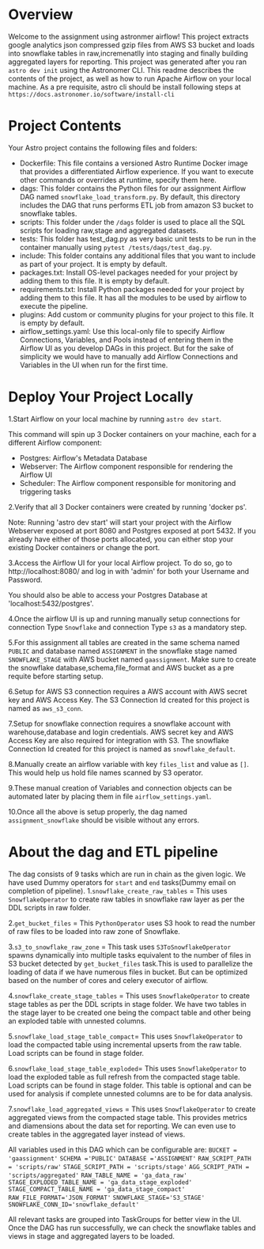 Overview
========

Welcome to the assignment using astronmer airflow! This project extracts google analytics json compressed gzip files from AWS S3 bucket and loads into snowflake tables in raw,incremenatlly into staging and finally building aggregated layers for reporting. This project was generated after you ran `astro dev init` using the Astronomer CLI. This readme describes the contents of the project, as well as how to run Apache Airflow on your local machine.
As a pre requisite, astro cli should be install following steps at `https://docs.astronomer.io/software/install-cli`

Project Contents
================

Your Astro project contains the following files and folders:

- Dockerfile: This file contains a versioned Astro Runtime Docker image that provides a differentiated Airflow experience. If you want to execute other commands or overrides at runtime, specify them here.
- dags: This folder contains the Python files for our assignment Airflow DAG named `snowflake_load_transform.py`. By default, this directory includes the DAG that runs performs ETL job from amazon S3 bucket to snowflake tables. 
- scripts: This folder under the `/dags` folder is used to place all the SQL scripts for loading raw,stage and aggregated datasets.
- tests: This folder has test_dag.py as very basic unit tests to be run in the container manually using `pytest /tests/dags/test_dag.py`.
- include: This folder contains any additional files that you want to include as part of your project. It is empty by default.
- packages.txt: Install OS-level packages needed for your project by adding them to this file. It is empty by default.
- requirements.txt: Install Python packages needed for your project by adding them to this file. It has all the modules to be used by airflow to execute the pipeline.
- plugins: Add custom or community plugins for your project to this file. It is empty by default.
- airflow_settings.yaml: Use this local-only file to specify Airflow Connections, Variables, and Pools instead of entering them in the Airflow UI as you develop DAGs in this project.
  But for the sake of simplicity we would have to manually add Airflow Connections and Variables in the UI when run for the first time.

Deploy Your Project Locally
===========================

1.Start Airflow on your local machine by running `astro dev start`.

This command will spin up 3 Docker containers on your machine, each for a different Airflow component:

- Postgres: Airflow's Metadata Database
- Webserver: The Airflow component responsible for rendering the Airflow UI
- Scheduler: The Airflow component responsible for monitoring and triggering tasks

2.Verify that all 3 Docker containers were created by running 'docker ps'.

Note: Running 'astro dev start' will start your project with the Airflow Webserver exposed at port 8080 and Postgres exposed at port 5432. If you already have either of those ports allocated, you can either stop your existing Docker containers or change the port.

3.Access the Airflow UI for your local Airflow project. To do so, go to http://localhost:8080/ and log in with 'admin' for both your Username and Password.

You should also be able to access your Postgres Database at 'localhost:5432/postgres'.

4.Once the airflow UI is up and running manually setup connections for connection Type `Snowflake` and connection Type `s3` as a mandatory step.

5.For this assignment all tables are created in the same schema named `PUBLIC` and database named `ASSIGNMENT` in the snowflake stage named `SNOWFLAKE_STAGE` with AWS bucket named `gaassignment`. Make sure to create the snowflake database,schema,file_format and AWS bucket as a pre requite before starting setup.

6.Setup for AWS S3  connection requires a AWS account with AWS secret key and AWS Access Key.
  The S3 Connection Id created for this project is named as `aws_s3_conn`.
  
7.Setup for snowflake connection requires a snowflake account with warehouse,database and login credentials. AWS secret key and AWS Access Key are also required for integration with S3.
  The snowflake Connection Id created for this project is named as `snowflake_default`.

8.Manually create an airflow variable with key `files_list` and value as `[]`. This would help us hold file names scanned by S3 operator.

9.These manual creation of Variables and connection objects can be automated later by placing them in file `airflow_settings.yaml`.

10.Once all the above is setup properly, the dag named `assignment_snowflake` should be visible without any errors.

About the dag and ETL pipeline
=================================

The dag consists of 9 tasks which are run in chain as the given logic. We have used Dummy operators for `start` and `end` tasks(Dummy email on completion of pipeline).
1.`snowflake_create_raw_tables` = This uses `SnowflakeOperator` to create raw tables in snowflake raw layer as per the DDL scripts in raw folder.


2.`get_bucket_files` = This `PythonOperator` uses S3 hook to read the number of raw files to be loaded into raw zone of Snowflake. 

3.`s3_to_snowflake_raw_zone` = This task uses `S3ToSnowflakeOperator` spawns dynamically into multiple tasks equivalent to the number of files in S3 bucket detected by `get_bucket_files` task.This is used to parallelize the loading of data if we have numerous files in bucket. But can be optimized based on the number of cores and celery executor of airflow.

4.`snowflake_create_stage_tables` = This uses `SnowflakeOperator` to create stage tables as per the DDL scripts in stage folder. We have two tables in the stage layer to be created one being the compact table and other being an exploded table with unnested columns.

5.`snowflake_load_stage_table_compact`= This uses `SnowflakeOperator` to load the compacted table using incremental upserts from the raw table. Load scripts can be found in  stage folder.

6.`snowflake_load_stage_table_exploded`= This uses `SnowflakeOperator` to load the exploded table as full refresh from  the compacted stage table. Load scripts can be found in  stage folder. This table is optional and can be used for analysis if complete unnested columns are to be for data analysis.

7.`snowflake_load_aggregated_views` = This uses `SnowflakeOperator` to create aggregated views from  the compacted stage table. This provides metrics and diamensions about the data set for reporting. We can even use to create tables in the aggregated layer instead of views.


All variables used in this DAG which can be configurable are:
`BUCKET = 'gaassignment'`
`SCHEMA ='PUBLIC'`
`DATABASE ='ASSIGNMENT'`
`RAW_SCRIPT_PATH = 'scripts/raw'`
`STAGE_SCRIPT_PATH = 'scripts/stage'`
`AGG_SCRIPT_PATH = 'scripts/aggregated'`
`RAW_TABLE_NAME = 'ga_data_raw'`
`STAGE_EXPLODED_TABLE_NAME = 'ga_data_stage_exploded'`
`STAGE_COMPACT_TABLE_NAME = 'ga_data_stage_compact'`
`RAW_FILE_FORMAT='JSON_FORMAT'`
`SNOWFLAKE_STAGE='S3_STAGE'`
`SNOWFLAKE_CONN_ID='snowflake_default'`

All relevant tasks are grouped into TaskGroups for better view in the UI.
Once the DAG has run successfully, we can check the snowflake tables and views in stage and aggregated layers to be loaded.

